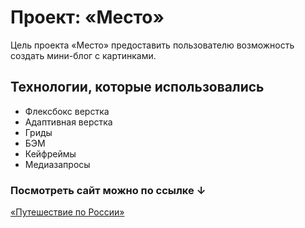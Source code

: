 # Проект: «Место»

Цель проекта «Место» предоставить пользователю возможность создать мини-блог с картинками.

## Технологии, которые использовались

* Флексбокс верстка
* Адаптивная верстка
* Гриды
* БЭМ
* Кейфреймы
* Медиазапросы

### Посмотреть сайт можно по ссылке ↓

[«Путешествие по России»](https://webjsd3v.github.io/mesto-project/)

